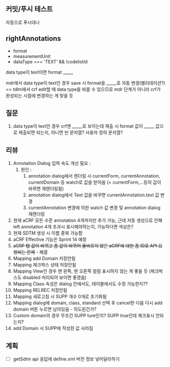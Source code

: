 ## 커밋/푸시 테스트

자동으로 푸시대나

## rightAnnotations

- format
- measurementUnit
- dataType === 'TEXT' && !codelistId

data type이 text이면
format \_\_\_\_\_

mdr에서 data type이 text인 경우 save 시 format을 \_\_\_\_\_로 자동 변경(밸리데이션?)
=> tdlm에서 crf edit할 때 data type을 바꿀 수 있으므로 mdr 단계가 아니라 crf가 완성되는 시점에 변경하는 게 맞을 듯

## 질문

1. data type이 text인 경우 crf엔 \_\_\_\_\_로 보이는데 제출 시 format 값이 \_\_\_\_\_ 값으로 제출되면 되는지, 아니면 빈 문자열? 사용자 정의 문자열?

## 리뷰

1. Annotation Dialog 입력 속도 개선 필요 : 
	1. 원인 : 
		1. annotation dialog에서 렌더링 시 currentForm, currentAnnotation, currentDomain 등 watch로 값을 받아옴 (= currentForm,...등의 값이 바뀌면 재렌더링됨)
		2. annotation dialog에서 Text 값을 바꾸면 currentAnnotation.text 값 변경
		3. currentAnnotation 변경에 의한 watch 값 변경 및 annotation dialog 재렌더링
2. 현재 aCRF 모든 수준 annotation 4개까지만 추가 가능, 근데 자동 생성으로 인해 left annotation 4개 초과시 표시해야하는지, 가능하다면 색상은? 
3. 현재 SDTM 생성 시 이름 중북 가능함
4. aCRF Effective 기능은 Sprint 14 예정
5. ~~aCRF 탭 값이 바뀌고 폼 값이 바뀌어 올바르지 않은 aCRF에 대한 폼 ID로 API 요청되는 문제~~ - 해결
6. Mapping add Domain 저장안됨
7. Mapping 체크박스 상태 저장안됨
8. Mapping View인 경우 맨 왼쪽, 맨 오른쪽 컬럼 표시하지 않는 게 좋을 듯 (체크박스도 disabled 처리되어 보이면 좋겠음)
9. Mapping Class 속성은 dialog 안에서도, 테이블에서도 수정 가능한지??
10. Mapping RELREC 저장안됨
11. Mapping 새로고침 시 SUPP 개수 0개로 초기화됨
12. Mapping dialog에 domain, class, standard 선택 후 cancel한 다음 다시 add domain 버튼 누르면 남아있음 - 의도된건가?
13. Custom domain의 경우 무조건 SUPP ture인지? SUPP true인데 체크표시 안되는지?
14. add Domain 시 SUPP에 작성한 값 사라짐

## 계획

- [ ] getSdtm api 응답에 define.xml 버전 정보 넣어달라하기